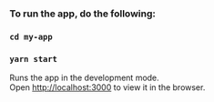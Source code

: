 
### To run the app, do the following:

### `cd my-app`

### `yarn start`

Runs the app in the development mode.\
Open [http://localhost:3000](http://localhost:3000) to view it in the browser.




